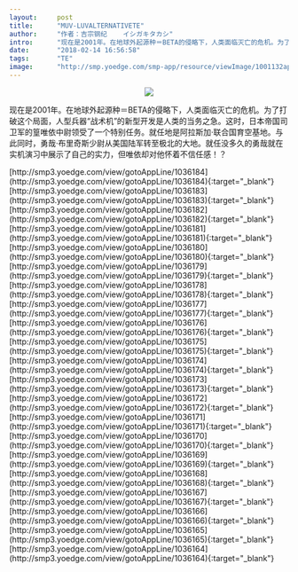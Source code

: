 ```yaml
---
layout:     post
title:      "MUV-LUVALTERNATIVETE"
author:     "作者：吉宗钢纪    イシガキタカシ"
intro:      "现在是2001年。在地球外起源种＝BETA的侵略下，人类面临灭亡的危机。为了打破这个局面，人型兵器“战术机”的新型开发是人类的当务之急。这时，日本帝国司卫军的篁唯依中尉领受了一个特别任务。就任地是阿拉斯加·联合国育空基地。与此同时，勇哉·布里奇斯少尉从美国陆军转至极北的大地。就任没多久的勇哉就在实机演习中展示了自己的实力，但唯依却对他怀着不信任感！？"
date:       "2018-02-14 16:56:58"
tags:       "TE"
image:      "http://smp.yoedge.com/smp-app/resource/viewImage/1001132appline.png"
---
```

<div style="text-align: center">
<p><img src="http://smp.yoedge.com/smp-app/resource/viewImage/1001132appline.png"/></p>
</div>
<p class="post-meta">
<span>现在是2001年。在地球外起源种＝BETA的侵略下，人类面临灭亡的危机。为了打破这个局面，人型兵器“战术机”的新型开发是人类的当务之急。这时，日本帝国司卫军的篁唯依中尉领受了一个特别任务。就任地是阿拉斯加·联合国育空基地。与此同时，勇哉·布里奇斯少尉从美国陆军转至极北的大地。就任没多久的勇哉就在实机演习中展示了自己的实力，但唯依却对他怀着不信任感！？</span>
</p>
[http://smp3.yoedge.com/view/gotoAppLine/1036184](http://smp3.yoedge.com/view/gotoAppLine/1036184){:target="_blank"}
[http://smp3.yoedge.com/view/gotoAppLine/1036183](http://smp3.yoedge.com/view/gotoAppLine/1036183){:target="_blank"}
[http://smp3.yoedge.com/view/gotoAppLine/1036182](http://smp3.yoedge.com/view/gotoAppLine/1036182){:target="_blank"}
[http://smp3.yoedge.com/view/gotoAppLine/1036181](http://smp3.yoedge.com/view/gotoAppLine/1036181){:target="_blank"}
[http://smp3.yoedge.com/view/gotoAppLine/1036180](http://smp3.yoedge.com/view/gotoAppLine/1036180){:target="_blank"}
[http://smp3.yoedge.com/view/gotoAppLine/1036179](http://smp3.yoedge.com/view/gotoAppLine/1036179){:target="_blank"}
[http://smp3.yoedge.com/view/gotoAppLine/1036178](http://smp3.yoedge.com/view/gotoAppLine/1036178){:target="_blank"}
[http://smp3.yoedge.com/view/gotoAppLine/1036177](http://smp3.yoedge.com/view/gotoAppLine/1036177){:target="_blank"}
[http://smp3.yoedge.com/view/gotoAppLine/1036176](http://smp3.yoedge.com/view/gotoAppLine/1036176){:target="_blank"}
[http://smp3.yoedge.com/view/gotoAppLine/1036175](http://smp3.yoedge.com/view/gotoAppLine/1036175){:target="_blank"}
[http://smp3.yoedge.com/view/gotoAppLine/1036174](http://smp3.yoedge.com/view/gotoAppLine/1036174){:target="_blank"}
[http://smp3.yoedge.com/view/gotoAppLine/1036173](http://smp3.yoedge.com/view/gotoAppLine/1036173){:target="_blank"}
[http://smp3.yoedge.com/view/gotoAppLine/1036172](http://smp3.yoedge.com/view/gotoAppLine/1036172){:target="_blank"}
[http://smp3.yoedge.com/view/gotoAppLine/1036171](http://smp3.yoedge.com/view/gotoAppLine/1036171){:target="_blank"}
[http://smp3.yoedge.com/view/gotoAppLine/1036170](http://smp3.yoedge.com/view/gotoAppLine/1036170){:target="_blank"}
[http://smp3.yoedge.com/view/gotoAppLine/1036169](http://smp3.yoedge.com/view/gotoAppLine/1036169){:target="_blank"}
[http://smp3.yoedge.com/view/gotoAppLine/1036168](http://smp3.yoedge.com/view/gotoAppLine/1036168){:target="_blank"}
[http://smp3.yoedge.com/view/gotoAppLine/1036167](http://smp3.yoedge.com/view/gotoAppLine/1036167){:target="_blank"}
[http://smp3.yoedge.com/view/gotoAppLine/1036166](http://smp3.yoedge.com/view/gotoAppLine/1036166){:target="_blank"}
[http://smp3.yoedge.com/view/gotoAppLine/1036165](http://smp3.yoedge.com/view/gotoAppLine/1036165){:target="_blank"}
[http://smp3.yoedge.com/view/gotoAppLine/1036164](http://smp3.yoedge.com/view/gotoAppLine/1036164){:target="_blank"}


